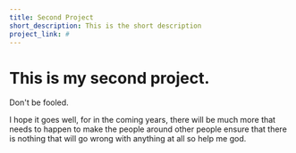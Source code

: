 ```yaml
---
title: Second Project
short_description: This is the short description
project_link: #
---
```


# This is my second project.

Don't be fooled.

I hope it goes well, for in the coming years, there will be much more that needs to happen to make the people around other people ensure that there is nothing that will go wrong with anything at all so help me god.